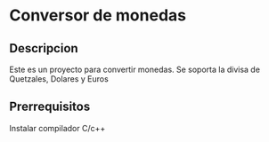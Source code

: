# Conversor de monedas 
## Descripcion 
Este es un proyecto para convertir monedas. Se soporta la divisa de Quetzales, Dolares y Euros

## Prerrequisitos 
Instalar compilador C/c++
